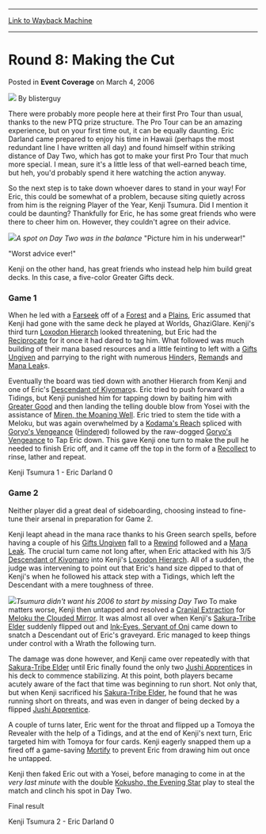 
---
[Link to Wayback Machine](https://web.archive.org/web/20171029065820/https://magic.wizards.com/en/articles/archive/event-coverage/round-8-making-cut-2006-03-04)

[_metadata_:author]:- "blisterguy"
[_metadata_:description]:- "There were probably more people here at their first Pro Tour than usual, thanks to the new PTQ prize structure. The Pro Tour can be an amazing experience, but on your first time out, it can be equally daunting. Eric Darland came prepared to enjoy his time in Hawaii (perhaps the most redundant line I have written all day) and found himself within striking distance of Day Two, which has got to make your first Pro Tour that much more special."
[_metadata_:generator]:- "Drupal 7 (http://drupal.org)"
[_metadata_:node]:- "542971"
[_metadata_:publish_date]:- "2006-03-04"
[_metadata_:source]:- "div-main-content"
[_metadata_:title]:- "Round 8: Making the Cut"
[_metadata_:wayback_capture_timestamp]:- "2017-10-29 06:58:20"
[_metadata_:wayback_raw_url]:- "https://web.archive.org/web/20171029065820id_/https://magic.wizards.com/en/articles/archive/event-coverage/round-8-making-cut-2006-03-04"
[_metadata_:wayback_url]:- "https://magic.wizards.com/en/articles/archive/event-coverage/round-8-making-cut-2006-03-04"
---


Round 8: Making the Cut
=======================



 Posted in **Event Coverage**
 on March 4, 2006 






![](https://media.magic.wizards.com/styles/auth_small/public/generic-avatar-150_129.png)
By blisterguy











There were probably more people here at their first Pro Tour than usual, thanks to the new PTQ prize structure. The Pro Tour can be an amazing experience, but on your first time out, it can be equally daunting. Eric Darland came prepared to enjoy his time in Hawaii (perhaps the most redundant line I have written all day) and found himself within striking distance of Day Two, which has got to make your first Pro Tour that much more special. I mean, sure it's a little less of that well-earned beach time, but heh, you'd probably spend it here watching the action anyway.


So the next step is to take down whoever dares to stand in your way! For Eric, this could be somewhat of a problem, because siting quietly across from him is the reigning Player of the Year, Kenji Tsumura. Did I mention it could be daunting? Thankfully for Eric, he has some great friends who were there to cheer him on. However, they couldn't agree on their advice.


![](https://media.magic.wizards.com/image_legacy_migration/sideboard/images/pthon06/fm8_darlandkenji.jpg)*A spot on Day Two was in the balance*
"Picture him in his underwear!"  

"Worst advice ever!"


Kenji on the other hand, has great friends who instead help him build great decks. In this case, a five-color Greater Gifts deck.


### Game 1


When he led with a [Farseek](http://gatherer.wizards.com/Pages/Card/Details.aspx?name=Farseek) off of a [Forest](http://gatherer.wizards.com/Pages/Card/Details.aspx?name=Forest) and a [Plains](http://gatherer.wizards.com/Pages/Card/Details.aspx?name=Plains), Eric assumed that Kenji had gone with the same deck he played at Worlds, GhaziGlare. Kenji's third turn [Loxodon Hierarch](http://gatherer.wizards.com/Pages/Card/Details.aspx?name=Loxodon+Hierarch) looked threatening, but Eric had the [Reciprocate](http://gatherer.wizards.com/Pages/Card/Details.aspx?name=Reciprocate) for it once it had dared to tag him. What followed was much building of their mana based resources and a little feinting to left with a [Gifts Ungiven](http://gatherer.wizards.com/Pages/Card/Details.aspx?name=Gifts+Ungiven) and parrying to the right with numerous [Hinder](http://gatherer.wizards.com/Pages/Card/Details.aspx?name=Hinder)s, [Remand](http://gatherer.wizards.com/Pages/Card/Details.aspx?name=Remand)s and [Mana Leak](http://gatherer.wizards.com/Pages/Card/Details.aspx?name=Mana+Leak)s.


Eventually the board was tied down with another Hierarch from Kenji and one of Eric's [Descendant of Kiyomaro](http://gatherer.wizards.com/Pages/Card/Details.aspx?name=Descendant+of+Kiyomaro)s. Eric tried to push forward with a Tidings, but Kenji punished him for tapping down by baiting him with [Greater Good](http://gatherer.wizards.com/Pages/Card/Details.aspx?name=Greater+Good) and then landing the telling double blow from Yosei with the assistance of [Miren, the Moaning Well](http://gatherer.wizards.com/Pages/Card/Details.aspx?name=Miren%2C+the+Moaning+Well). Eric tried to stem the tide with a Meloku, but was again overwhelmed by a [Kodama's Reach](http://gatherer.wizards.com/Pages/Card/Details.aspx?name=Kodama%27s+Reach) spliced with [Goryo's Vengeance](http://gatherer.wizards.com/Pages/Card/Details.aspx?name=Goryo%27s+Vengeance) ([Hinder](http://gatherer.wizards.com/Pages/Card/Details.aspx?name=Hinder)ed) followed by the raw-dogged [Goryo's Vengeance](http://gatherer.wizards.com/Pages/Card/Details.aspx?name=Goryo%27s+Vengeance) to Tap Eric down. This gave Kenji one turn to make the pull he needed to finish Eric off, and it came off the top in the form of a [Recollect](http://gatherer.wizards.com/Pages/Card/Details.aspx?name=Recollect) to rinse, lather and repeat.


Kenji Tsumura 1 - Eric Darland 0


### Game 2


Neither player did a great deal of sideboarding, choosing instead to fine-tune their arsenal in preparation for Game 2.


Kenji leapt ahead in the mana race thanks to his Green search spells, before having a couple of his [Gifts Ungiven](http://gatherer.wizards.com/Pages/Card/Details.aspx?name=Gifts+Ungiven) fall to a [Rewind](http://gatherer.wizards.com/Pages/Card/Details.aspx?name=Rewind) followed and a [Mana Leak](http://gatherer.wizards.com/Pages/Card/Details.aspx?name=Mana+Leak). The crucial turn came not long after, when Eric attacked with his 3/5 [Descendant of Kiyomaro](http://gatherer.wizards.com/Pages/Card/Details.aspx?name=Descendant+of+Kiyomaro) into Kenji's [Loxodon Hierarch](http://gatherer.wizards.com/Pages/Card/Details.aspx?name=Loxodon+Hierarch). All of a sudden, the judge was intervening to point out that Eric's hand size dipped to that of Kenji's when he followed his attack step with a Tidings, which left the Descendant with a mere toughness of three.


![](https://media.magic.wizards.com/image_legacy_migration/sideboard/images/pthon06/fm8_kenji.jpg)*Tsumura didn't want his 2006 to start by missing Day Two*
To make matters worse, Kenji then untapped and resolved a [Cranial Extraction](http://gatherer.wizards.com/Pages/Card/Details.aspx?name=Cranial+Extraction) for [Meloku the Clouded Mirror](http://gatherer.wizards.com/Pages/Card/Details.aspx?name=Meloku+the+Clouded+Mirror). It was almost all over when Kenji's [Sakura-Tribe Elder](http://gatherer.wizards.com/Pages/Card/Details.aspx?name=Sakura-Tribe+Elder) suddenly flipped out and [Ink-Eyes, Servant of Oni](http://gatherer.wizards.com/Pages/Card/Details.aspx?name=Ink-Eyes%2C+Servant+of+Oni) came down to snatch a Descendant out of Eric's graveyard. Eric managed to keep things under control with a Wrath the following turn.


The damage was done however, and Kenji came over repeatedly with that [Sakura-Tribe Elder](http://gatherer.wizards.com/Pages/Card/Details.aspx?name=Sakura-Tribe+Elder) until Eric finally found the only two [Jushi Apprentice](http://gatherer.wizards.com/Pages/Card/Details.aspx?name=Jushi+Apprentice)s in his deck to commence stabilizing. At this point, both players became acutely aware of the fact that time was beginning to run short. Not only that, but when Kenji sacrificed his [Sakura-Tribe Elder](http://gatherer.wizards.com/Pages/Card/Details.aspx?name=Sakura-Tribe+Elder), he found that he was running short on threats, and was even in danger of being decked by a flipped [Jushi Apprentice](http://gatherer.wizards.com/Pages/Card/Details.aspx?name=Jushi+Apprentice).


A couple of turns later, Eric went for the throat and flipped up a Tomoya the Revealer with the help of a Tidings, and at the end of Kenji's next turn, Eric targeted him with Tomoya for four cards. Kenji eagerly snapped them up a fired off a game-saving [Mortify](http://gatherer.wizards.com/Pages/Card/Details.aspx?name=Mortify) to prevent Eric from drawing him out once he untapped.


Kenji then faked Eric out with a Yosei, before managing to come in at the *very last minute* with the double [Kokusho, the Evening Star](http://gatherer.wizards.com/Pages/Card/Details.aspx?name=Kokusho%2C+the+Evening+Star) play to steal the match and clinch his spot in Day Two.


Final result  

Kenji Tsumura 2 - Eric Darland 0








